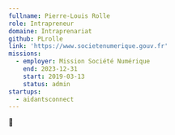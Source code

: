 ```yaml
---
fullname: Pierre-Louis Rolle
role: Intrapreneur
domaine: Intraprenariat
github: PLrolle
link: 'https://www.societenumerique.gouv.fr'
missions:
  - employer: Mission Société Numérique
    end: 2023-12-31
    start: 2019-03-13
    status: admin
startups:
  - aidantsconnect
---
```


🧀
